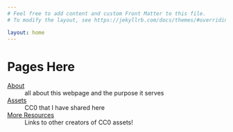 ```yaml
---
# Feel free to add content and custom Front Matter to this file.
# To modify the layout, see https://jekyllrb.com/docs/themes/#overriding-theme-defaults

layout: home
---
```


# Pages Here
<dl>
    <dt>
        <a href="about"> About </a>
    </dt>
    <dd>all about this webpage and the purpose it serves</dd>
    <dt>
        <a href="assets"> Assets</a>
    </dt>
    <dd>CC0 that I have shared here</dd>
    <dt>
        <a href="more-resources"> More Resources</a>
    </dt>
    <dd>Links to other creators of CC0 assets!</dd>
</dl>